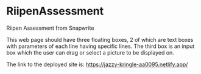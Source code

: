# RiipenAssessment
 Riipen Assessment from Snapwrite
 
 This web page should have three floating boxes, 2 of which are text boxes with parameters of each line having specific lines. 
 The third box is an input box which the user can drag or select a picture to be displayed on.

The link to the deployed site is: https://jazzy-kringle-aa0095.netlify.app/
